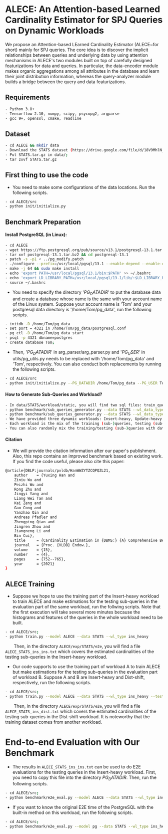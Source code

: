 # ALECE: An Attention-based Learned Cardinality Estimator for SPJ Queries on Dynamic Workloads

We propose an Attention-based LEarned Cardinality Estimator (ALECE~for short) mainly for SPJ queries. The core idea is to discover the implicit relationships between queries and underlying data by using attention mechanisms in ALECE's two modules built on top of carefully designed featurizations for data and queries. In particular, the data-encoder module makes organic aggregations among all attributes in the database and learn their joint distribution information, whereas the query-analyzer module builds a bridge between the query and data featurizations.

## Requirements

```bash
- Python 3.8+
- Tensorflow 2.10, numpy, scipy, psycopg2, argparse
- gcc 9+, openssl, cmake, readline
```

## Dataset

```bash
- cd ALECE && mkdir data
- Download the STATS dataset (https://drive.google.com/file/d/18V9MhlN_5PmFOhKdzUcAIIOXYc1sYtvK/view?usp=sharing)
- Put STATS.tar.gz in data/;
- tar zxvf STATS.tar.gz
```


## First thing to use the code
- You need to make some configurations of the data locations. Run the following scripts.
```bash
- cd ALECE/src
- python init/initialize.py
```



## Benchmark Preparation

#### Install PostgreSQL (in Linux):

```bash
- cd ALECE
- wget https://ftp.postgresql.org/pub/source/v13.1/postgresql-13.1.tar.bz2
- tar xvf postgresql-13.1.tar.bz2 && cd postgresql-13.1
- patch -s -p1 < ../pg_modify.patch
- ./configure --prefix=/usr/local/pgsql/13.1 --enable-depend --enable-cassert --enable-debug CFLAGS="-ggdb -O0"
- make -j 64 && sudo make install
- echo 'export PATH=/usr/local/pgsql/13.1/bin:$PATH' >> ~/.bashrc
- echo 'export LD_LIBRARY_PATH=/usr/local/pgsql/13.1/lib/:$LD_LIBRARY_PATH' >> ~/.bashrc
- source ~/.bashrc
```
- You need to specify the directory '$PG_DATADIR$' to put the database data and create a database whose name is the same with your account name of the Linux system. Suppose your account name is 'Tom' and your postgresql data directory is '/home/Tom/pg_data', run the following scripts.
```bash
- initdb -D /home/Tom/pg_data
- set port = 4321 in /home/Tom/pg_data/postgresql.conf
- pg_ctl -D /home/Tom/pg_data start
- psql -p 4321 dbname=postgres
- create database Tom;
```

- Then, '$PG_DATADIR$' in arg_parser/arg_parser.py and '$PG_USER$' in utils/pg_utils.py needs to be replaced with '/home/Tom/pg_data' and 'Tom', respectively.
You can also conduct both replacements by running the following scripts.
```bash
- cd ALECE/src
- python init/initialize.py --PG_DATADIR /home/Tom/pg_data --PG_USER Tom
```

#### How to Generate Sub-Queries and Workload?

```bash
- In data/STATS/workload/static, you will find two sql files: train_queries.sql and test_queries.sql.
- python benchmark/sub_queries_generator.py --data STATS --wl_data_type train (for train_queries.sql) 
- python benchmark/sub_queries_generator.py --data STATS --wl_data_type train (for test_queries.sql)
- We have provided three dynamic workloads: Insert-heavy, Update-heavy and Dist-shift. 
- Each workload is the mix of the training (sub-)queries, testing (sub-)queries and insert/delete/update statements.
- You can also randomly mix the training/testing (sub-)queries with data manipulation statements to build your own dynamic workload.
```

#### Citation
- We will provide the citation information after our paper's publishment. Also, this repo contains an improved benchmark based on existing work. If you find the code useful, please also cite this paper:

```bash
@article{DBLP:journals/pvldb/HanWWZYTZCQPQZL21,
	author    = {Yuxing Han and
	Ziniu Wu and
	Peizhi Wu and
	Rong Zhu and
	Jingyi Yang and
	Liang Wei Tan and
	Kai Zeng and
	Gao Cong and
	Yanzhao Qin and
	Andreas Pfadler and
	Zhengping Qian and
	Jingren Zhou and
	Jiangneng Li and
	Bin Cui},
	title     = {Cardinality Estimation in {DBMS:} {A} Comprehensive Benchmark Evaluation},
	journal   = {Proc. {VLDB} Endow.},
	volume    = {15},
	number    = {4},
	pages     = {752--765},
	year      = {2021}
}


```

## ALECE Training
- Suppose we hope to use the training part of the Insert-heavy workload to train ALECE and make estimations for the testing sub-queries in the evaluation part of the same workload, run the follwing scripts. Note that the first execution will take several more minutes because the histograms and features of the queries in the whole workload need to be built.
```bash
- cd ALECE/src;
- python train.py --model ALECE --data STATS --wl_type ins_heavy
```
&nbsp;&nbsp;&nbsp;&nbsp;&nbsp;&nbsp;
Then, in the directory `ALECE/exp/STATS/e2e`, you will find a file `ALECE_STATS_ins_ins.txt` which covers the estimated cardinalities of the testing sub-queries in the Insert-heavy workload.

- Our code supports to use the training part of workload A to train ALECE but make estimations for the testing sub-queries in the evaluation part of workload B. Suppose A and B are Insert-heavy and Dist-shift, respectively, run the following scripts.

```bash
- cd ALECE/src;
- python train.py --model ALECE --data STATS --wl_type ins_heavy --test_wl_type dist_shit
```
&nbsp;&nbsp;&nbsp;&nbsp;&nbsp;&nbsp;
Then, in the directory `ALECE/exp/STATS/e2e`, you will find a file `ALECE_STATS_ins_dist.txt` which covers the estimated cardinalities of the testing sub-queries in the Dist-shift workload.
It is noteworthy that the training dataset comes from another workload.

# End-to-end Evaluation with Our Benchmark
- The results in `ALECE_STATS_ins_ins.txt` can be used to do E2E evaluations for the testing queries in the Insert-heavy workload. First, you need to copy this file into the directory $PG_DATADIR$. Then, run the following scripts.

```bash
- cd ALECE/src;
- python benchmark/e2e_eval.py --model ALECE --data STATS --wl_type ins_heavy
```

- If you want to know the original E2E time of the PostgreSQL with the built-in method on this workload, run the following scripts.
```bash
- cd ALECE/src;
- python benchmark/e2e_eval.py --model pg --data STATS --wl_type ins_heavy
```
